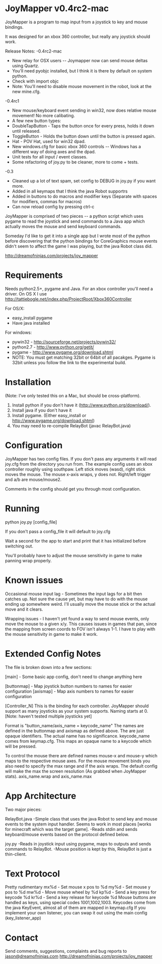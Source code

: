 JoyMapper v0.4rc2-mac
=========
JoyMapper is a program to map input from a joystick to key and mouse bindings.

It was designed for an xbox 360 controller, but really any joystick should work.

Release Notes:
-0.4rc2-mac
* New relay for OSX users -- Joymapper now can send mouse deltas using Quartz.
 * You'll need pyobjc installed, but I think it is there by default on system python.
 * Check with import objc
 * Note: You'll need to disable mouse movement in the robot, look at the new mine.cfg.

-0.4rc1
* New mouse/keyboard event sending in win32, now does relative mouse movement! No more calibating.
* A few new button types:
 * DoubleTapButton - Taps the button once for every press, holds it down until released.
 * ToggleButton - Holds the button down until the button is pressed again.
 * Hat - POV Hat, used for win32 dpad.
* New windows.cfg for basic xbox 360 controls -- Windows has a different way of doing axes and the dpad.
* Unit tests for all input / event classes.
* Some refactoring of joy.py to be cleaner, more to come + tests.

-0.3
* Cleaned up a lot of text spam, set config to DEBUG in joy.py if you want more.
* Added in all keymaps that I think the java Robot supportrs
* Added in buttons to do macros and modifier keys (Separate with spaces for modifiers, commas for macros)
* Can now reload config by pressing ctrl-c


JoyMapper is comprised of two pieces -- a python script which uses pygame to read the joystick and send commands to a Java app which actually moves the mouse and send keyboard commands.

Someday I'd like to get it into a single app but I wrote most of the python before discovering that the python bindings for CoreGraphics mouse events didn't seem to affect the game I was playing, but the java Robot class did.

http://dreamofninjas.com/projects/joy_mapper

Requirements
============
Needs python2.5+, pygame and Java. For an xbox controller you'll need a driver. On OS X I use http://tattiebogle.net/index.php/ProjectRoot/Xbox360Controller

For OS/X:
* easy_install pygame
* Have java installed

For windows:
* pywin32 - http://sourceforge.net/projects/pywin32/
* python2.7 - http://www.python.org/getit/
* pygame - http://www.pygame.org/download.shtml
* NOTE: You must get matching 32bit or 64bit of all pacakges. Pygame is 32bit unless you follow the link to the experimental build.


Installation
============
(Note: I've only tested this on a Mac, but should be cross-platform).

1) Install python if you don't have it (http://www.python.org/download/).
2) Install java if you don't have it
3) Install pygame. (Either easy_install or http://www.pygame.org/download.shtml)
4) You may need to re-compile RelayBot (javac RelayBot.java)

Configuration
=============
JoyMapper has two config files.
If you don't pass any arguments it will read joy.cfg from the directory you run from.
The example config uses an xbox controller roughly using southpaw.
Left stick moves (wasd), right stick moves the mouse. The mouse x-axis wraps, y does not.
Right/left trigger and a/b are mouse/mouse2.

Comments in the config should get you through most configuration.


Running
===========
python joy.py [config_file]

If you don't pass a config_file it will default to joy.cfg

Wait a second for the app to start and print that it has initialized before switching out.

You'll probably have to adjust the mouse sensitivity in game to make panning wrap properly.


Known issues
============

Occasional mouse input lag - Sometimes the input lags for a bit then catches up. Not sure the cause yet, but may have to do with the mouse ending up somewhere weird. I'll usually move the mouse stick or the actual move and it clears.

Wrapping issues - I haven't yet found a way to send mouse events, only move the mouse to a given x/y. This causes issues in games that pan, since the mapping from screen coords to FOV isn't always 1-1. I have to play with the mouse sensitivity in game to make it work.


Extended Config Notes
======================

The file is broken down into a few sections:

[main] - Some basic app config, don't need to change anything here

[buttonmap] - Map joystick button numbers to names for easier configuration
[axismap] - Map axis numbers to names for easier configuration


[Controller_N]
This is the binding for each controller. JoyMapper should support as many joysticks as your system supports. Naming starts at 0. [Note: haven't tested multiple joysticks yet]

Format is "button_name/axis_name = keycode_name"
The names are defined in the buttonmap and axismap as defined above. The are just opaque identifiers. The actual name has no significance.
keycode_name comes from keymap.cfg. This maps an opaque name to a keycode which will be pressed.

To control the mouse there are defined names mouse-x and mouse-y which maps to the respective mouse axes.
For the mouse movement binds you also need to specify the max range and if the axis wraps. The default config will make the max the screen resolution (As grabbed when JoyMapper stats).
axis_name.wrap and axis_name.max



App Architecture
================
Two major pieces:

RelayBot.java
-Simple class that uses the java Robot to send key and mouse events to the system input handler. Seems to work in most places [works for minecraft which was the target game].
-Reads stdin and sends keyboard/mouse events based on the protocol defined below.

joy.py
-Reads in joystick input using pygame, maps to outputs and sends commands to RelayBot.
-Mouse position is kept by this, RelayBot is just a thin-client.


Text Protocol
=============
Pretty rudimentary
mx%d - Set mouse x pos to %d
my%d - Set mouse y pos to %d
mw%d - Move mouse wheel by %d
kp%d - Send a key press for keycode %d
kr%d - Send a key release for keycode %d
Mouse buttons are handled as keys, using special codes 1001,1002,1003.
Keycodes come from the java KeyEvent, almost all of them are mapped in keymap.cfg
If you implement your own listener, you can swap it out using the main config (key_listener_app)


Contact
=======
Send comments, suggestions, complaints and bug reports to jason@dreamofninjas.com
http://dreamofninjas.com/projects/joy_mapper
